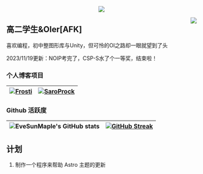 <p align="center"> 
  <a href="https://www.saroprock.com">
    <img src="https://raw.githubusercontent.com/EveSunMaple/EveSunMaple/main/images/proflie.svg">
  </a>
</p>

<img align="right" src="https://count.getloli.com/get/@:EveSunMaple?theme=rule34">

## 高二学生&OIer[AFK]

喜欢编程，初中整图形库与Unity，但可怜的OI之路却一眼就望到了头

2023/11/19更新：NOIP考完了，CSP-S水了个一等奖，结束啦！

### 个人博客项目

| [![Frosti](https://github-readme-stats.vercel.app/api/pin/?username=EveSunMaple&repo=Frosti&theme=material-palenight)](https://github.com/EveSunMaple/Frosti) | [![SaroProck](https://github-readme-stats.vercel.app/api/pin/?username=EveSunMaple&repo=Astro-Web&theme=material-palenight)](https://github.com/EveSunMaple/Astro-Web) |
| --- | --- |

### Github 活跃度

| ![EveSunMaple's GitHub stats](https://github-readme-stats.vercel.app/api?username=EveSunMaple&show_icons=true&theme=material-palenight) | [![GitHub Streak](https://streak-stats.demolab.com/?user=EveSunMaple&theme=material-palenight)](https://git.io/streak-stats) |
| --- | --- |

## 计划

1. 制作一个程序来帮助 Astro 主题的更新
